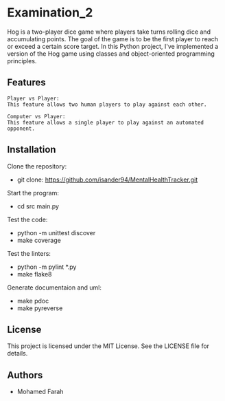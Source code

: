 # Examination_2

Hog is a two-player dice game where players take turns rolling dice and accumulating points.
The goal of the game is to be the first player to reach or exceed a certain score target.
In this Python project, I've implemented a version of the Hog game using classes and object-oriented programming principles.

## Features

    Player vs Player:
    This feature allows two human players to play against each other.

    Computer vs Player:
    This feature allows a single player to play against an automated opponent.

## Installation

Clone the repository:
- git clone:
    <https://github.com/isander94/MentalHealthTracker.git>

Start the program:
- cd src main.py

Test the code:
- python  -m unittest discover
- make coverage

Test the linters:
- python  -m pylint *.py
- make flake8

Generate documentaion and uml:
- make pdoc
- make pyreverse

## License
This project is licensed under the MIT License. See the LICENSE file for details.

## Authors
- Mohamed Farah
